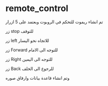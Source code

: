 # remote_control


تم انشاء ريموت للتحكم في الروبوت ويعتمد على 5 ازرار 


زر stop للتوقف 


زر left للاتجاه نحو اليسار 


زر Forward للتوجه الى الامام

زر Right للتوجه الى اليمين 

زر Back  للرجوع الى الخلف

وتم انشاء قاعدة بيانات وارفاق صوره 

